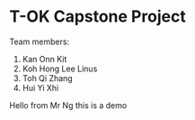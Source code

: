 # T-OK Capstone Project
Team members:

1. Kan Onn Kit
2. Koh Hong Lee Linus
3. Toh Qi Zhang
4. Hui Yi Xhi

Hello from Mr Ng
this is a demo
